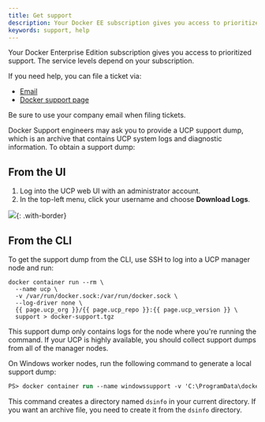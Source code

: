 ```yaml
---
title: Get support
description: Your Docker EE subscription gives you access to prioritized support. You can file tickets via email or the support portal.
keywords: support, help
---
```

Your Docker Enterprise Edition subscription gives you access to prioritized support. The service levels depend on your subscription.

If you need help, you can file a ticket via:

* [Email](mailto:support@docker.com)
* [Docker support page](https://support.docker.com/)

Be sure to use your company email when filing tickets.

Docker Support engineers may ask you to provide a UCP support dump, which is an archive that contains UCP system logs and diagnostic information. To obtain a support dump:

## From the UI

1. Log into the UCP web UI with an administrator account.
2. In the top-left menu, click your username and choose **Download Logs**.

![](images/get-support-1.png){: .with-border}

## From the CLI

To get the support dump from the CLI, use SSH to log into a UCP manager node and run:

```none
docker container run --rm \
  --name ucp \
  -v /var/run/docker.sock:/var/run/docker.sock \
  --log-driver none \
  {{ page.ucp_org }}/{{ page.ucp_repo }}:{{ page.ucp_version }} \
  support > docker-support.tgz
```

This support dump only contains logs for the node where you're running the command. If your UCP is highly available, you should collect support dumps from all of the manager nodes.

On Windows worker nodes, run the following command to generate a local support dump:

```ps
PS> docker container run --name windowssupport -v 'C:\ProgramData\docker\daemoncerts:C:\ProgramData\docker\daemoncerts' -v 'C:\Windows\system32\winevt\logs:C:\eventlogs:ro' {{ page.ucp_org }}/ucp-dsinfo-win:{{ page.ucp_version }}; docker cp windowssupport:'C:\dsinfo' .; docker rm -f windowssupport
```

This command creates a directory named `dsinfo` in your current directory. If you want an archive file, you need to create it from the `dsinfo` directory.